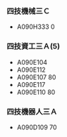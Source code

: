 ### 四技機械三Ｃ
- A090H333   0

### 四技資工三Ａ(5)
- A090E104 
- A090E112
- A090E107  80
- A090E117
- A090E110  80

### 四技機器人三Ａ
- A090D109  70
